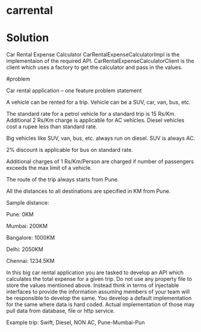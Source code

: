 # carrental
# Solution
Car Rental Expense Calculator 
CarRentalExpenseCalculatorImpl is the implementaion of the required API.
CarRentalExpenseCalculatorClient is the client which uses a factory to get the calculator and pass in the values.


#problem

Car rental application – one feature problem statement

A vehicle can be rented for a trip. Vehicle can be a SUV, car, van, bus, etc.

The standard rate for a petrol vehicle for a standard trip is 15 Rs/Km. Additional 2 Rs/Km charge is applicable for AC vehicles. Diesel vehicles cost a rupee less than standard rate.

Big vehicles like SUV, van, bus, etc. always run on diesel. SUV is always AC.

2% discount is applicable for bus on standard rate.

Additional charges of 1 Rs/Km/Person are charged if number of passengers exceeds the max limit of a vehicle.

The route of the trip always starts from Pune.

All the distances to all destinations are specified in KM from Pune.

Sample distance:

Pune: 0KM

Mumbai: 200KM

Bangalore: 1000KM

Delhi: 2050KM

Chennai: 1234.5KM

In this big car rental application you are tasked to develop an API which calculates the total expense for a given trip. Do not use any property file to store the values mentioned above. Instead think in terms of injectable interfaces to provide the information assuming members of your team will be responsible to develop the same. You develop a default implementation for the same where data is hard coded. Actual implementation of those may pull data from database, file or http service.

Example trip: Swift, Diesel, NON AC, Pune-Mumbai-Pun
